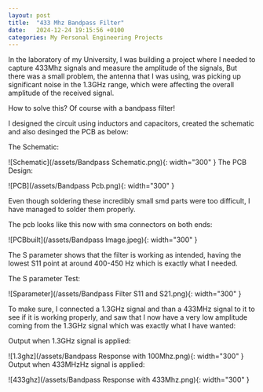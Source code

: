 ```yaml
---
layout: post
title:  "433 Mhz Bandpass Filter"
date:   2024-12-24 19:15:56 +0100
categories: My Personal Engineering Projects
---
```


In the laboratory of my University, I was building a project where I needed to capture 433Mhz signals and measure the amplitude of the signals, But there was a small problem, 
the antenna that I was using, was picking up significant noise in the 1.3GHz range, which were affecting the overall amplitude of the received signal. 

How to solve this? Of course with a bandpass filter!

I designed the circuit using inductors and capacitors, created the schematic and also desinged the PCB as below:

The Schematic:


![Schematic](/assets/Bandpass Schematic.png){: width="300" }
The PCB Design:


![PCB](/assets/Bandpass Pcb.png){: width="300" }

Even though soldering these incredibly small smd parts were too difficult, I have managed to solder them properly.

The pcb looks like this now with sma connectors on both ends:


![PCBbuilt](/assets/Bandpass Image.jpeg){: width="300" }

The S parameter shows that the filter is working as intended, having the lowest S11 point at around 400-450 Hz which is exactly what I needed.

The S parameter Test:

![Sparameter](/assets/Bandpass Filter S11 and S21.png){: width="300" }

To make sure, I connected a 1.3GHz signal and than a 433MHz signal to it to see if it is working properly, and saw that I now have a very low amplitude coming 
from the 1.3GHz signal which was exactly what I have wanted:

Output when 1.3GHz signal is applied:


![1.3ghz](/assets/Bandpass Response with 100Mhz.png){: width="300" }
Output when 433MHzHz signal is applied:


![433ghz](/assets/Bandpass Response with 433Mhz.png){: width="300" }